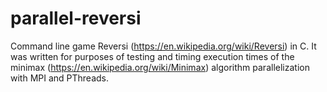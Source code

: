 # parallel-reversi

Command line game Reversi (https://en.wikipedia.org/wiki/Reversi) in C. It was written for purposes of testing and timing execution times of the minimax (https://en.wikipedia.org/wiki/Minimax) algorithm parallelization with MPI and PThreads.
